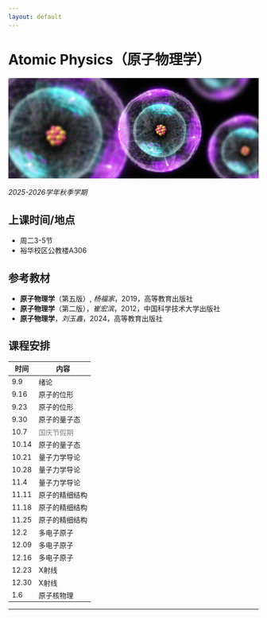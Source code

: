 ```yaml
---
layout: default
---
```


# Atomic Physics（原子物理学）

![](../../image/atomicphysics.png)

*2025-2026学年秋季学期*

## 上课时间/地点

* 周二3-5节
* 裕华校区公教楼A306

## 参考教材

* **原子物理学**（第五版）, *杨福家*，2019，高等教育出版社
* **原子物理学**（第二版），*崔宏滨*，2012，中国科学技术大学出版社
* **原子物理学**，*刘玉鑫*，2024，高等教育出版社

## 课程安排

时间 | 内容 
---- |----
9.9  | 绪论
9.16 | 原子的位形
9.23 | 原子的位形
9.30 | 原子的量子态
10.7 | <span style="color: gray;">国庆节假期</span>
10.14| 原子的量子态
10.21| 量子力学导论
10.28| 量子力学导论
11.4 | 量子力学导论
11.11| 原子的精细结构
11.18| 原子的精细结构
11.25| 原子的精细结构
12.2 | 多电子原子
12.09| 多电子原子
12.16| 多电子原子
12.23| X射线
12.30| X射线
1.6  | 原子核物理

----